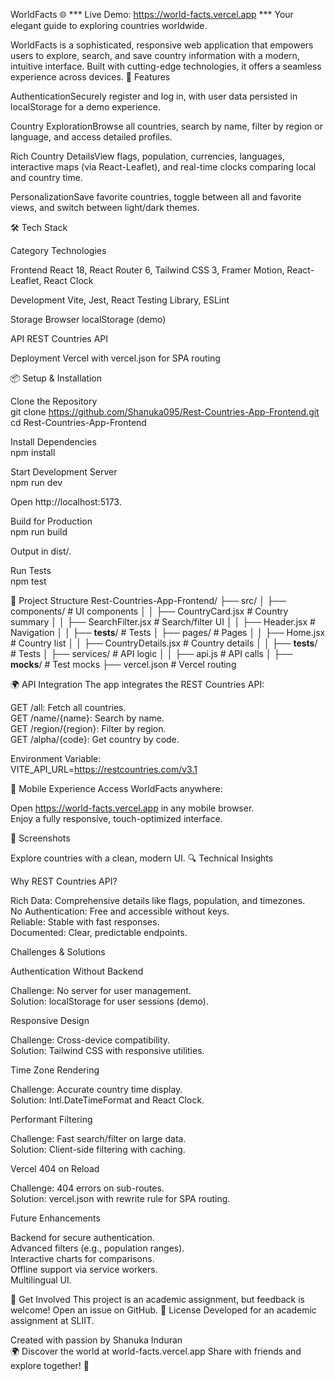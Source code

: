 WorldFacts 🌐
*** Live Demo: https://world-facts.vercel.app  ***
Your elegant guide to exploring countries worldwide.

  
  
  
  
  


WorldFacts is a sophisticated, responsive web application that empowers users to explore, search, and save country information with a modern, intuitive interface. Built with cutting-edge technologies, it offers a seamless experience across devices.
🌟 Features

AuthenticationSecurely register and log in, with user data persisted in localStorage for a demo experience.

Country ExplorationBrowse all countries, search by name, filter by region or language, and access detailed profiles.

Rich Country DetailsView flags, population, currencies, languages, interactive maps (via React-Leaflet), and real-time clocks comparing local and country time.

PersonalizationSave favorite countries, toggle between all and favorite views, and switch between light/dark themes.


🛠 Tech Stack



Category
Technologies



Frontend
React 18, React Router 6, Tailwind CSS 3, Framer Motion, React-Leaflet, React Clock


Development
Vite, Jest, React Testing Library, ESLint


Storage
Browser localStorage (demo)


API
REST Countries API


Deployment
Vercel with vercel.json for SPA routing


📦 Setup & Installation

Clone the Repository  
git clone https://github.com/Shanuka095/Rest-Countries-App-Frontend.git
cd Rest-Countries-App-Frontend


Install Dependencies  
npm install


Start Development Server  
npm run dev

Open http://localhost:5173.

Build for Production  
npm run build

Output in dist/.

Run Tests  
npm test



📂 Project Structure
Rest-Countries-App-Frontend/
├── src/
│   ├── components/              # UI components
│   │   ├── CountryCard.jsx      # Country summary
│   │   ├── SearchFilter.jsx     # Search/filter UI
│   │   ├── Header.jsx           # Navigation
│   │   ├── __tests__/           # Tests
│   ├── pages/                   # Pages
│   │   ├── Home.jsx             # Country list
│   │   ├── CountryDetails.jsx   # Country details
│   │   ├── __tests__/           # Tests
│   ├── services/                # API logic
│   │   ├── api.js               # API calls
│   ├── __mocks__/               # Test mocks
├── vercel.json                  # Vercel routing

🌍 API Integration
The app integrates the REST Countries API:  

GET /all: Fetch all countries.  
GET /name/{name}: Search by name.  
GET /region/{region}: Filter by region.  
GET /alpha/{code}: Get country by code.

Environment Variable:  
VITE_API_URL=https://restcountries.com/v3.1

📱 Mobile Experience
Access WorldFacts anywhere:  

Open https://world-facts.vercel.app in any mobile browser.  
Enjoy a fully responsive, touch-optimized interface.

📸 Screenshots

  
  


Explore countries with a clean, modern UI.
🔍 Technical Insights

Why REST Countries API?


Rich Data: Comprehensive details like flags, population, and timezones.  
No Authentication: Free and accessible without keys.  
Reliable: Stable with fast responses.  
Documented: Clear, predictable endpoints.


Challenges & Solutions


Authentication Without Backend  

Challenge: No server for user management.  
Solution: localStorage for user sessions (demo).


Responsive Design  

Challenge: Cross-device compatibility.  
Solution: Tailwind CSS with responsive utilities.


Time Zone Rendering  

Challenge: Accurate country time display.  
Solution: Intl.DateTimeFormat and React Clock.


Performant Filtering  

Challenge: Fast search/filter on large data.  
Solution: Client-side filtering with caching.


Vercel 404 on Reload  

Challenge: 404 errors on sub-routes.  
Solution: vercel.json with rewrite rule for SPA routing.




Future Enhancements


Backend for secure authentication.  
Advanced filters (e.g., population ranges).  
Interactive charts for comparisons.  
Offline support via service workers.  
Multilingual UI.

🤝 Get Involved
This project is an academic assignment, but feedback is welcome! Open an issue on GitHub.
📜 License
Developed for an academic assignment at SLIIT.


  Created with passion by Shanuka Induran  
  🌍 Discover the world at world-facts.vercel.app
  Share with friends and explore together! 🚀
